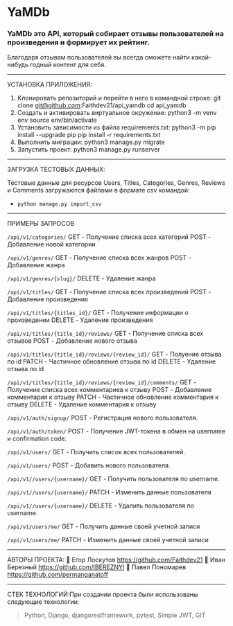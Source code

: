 # YaMDb

### YaMDb это API, который собирает отзывы  пользователей на произведения и формирует их рейтинг.

Благодаря отзывам пользователей вы всегда сможете найти какой-нибудь годный контент для себя.

---

УСТАНОВКА ПРИЛОЖЕНИЯ:

1. Клонировать репозиторий и перейти в него в командной строке:
   git clone git@github.com:Faithdev21/api_yamdb
   cd api_yamdb
2. Cоздать и активировать виртуальное окружение:
   python3 -m venv env
   source env/bin/activate
3. Установить зависимости из файла requirements.txt:
   python3 -m pip install --upgrade pip
   pip install -r requirements.txt
4. Выполнить миграции:
   python3 manage.py migrate
5. Запустить проект:
   python3 manage.py runserver

---

ЗАГРУЗКА ТЕСТОВЫХ ДАННЫХ:

Тестовые данные для ресурсов Users, Titles, Categories, Genres, Reviews и Comments
загружаются файлами в формате csv командой:

- `python manage.py import_csv`

---

ПРИМЕРЫ ЗАПРОСОВ

`/api/v1/categories/`
GET -  Получение списка всех категорий
POST - Добавление новой категории

`/api/v1/genres/`
GET - Получение списка всех жанров
POST - Добавление жанра

`/api/v1/genres/{slug}/`
DELETE - Удаление жанра

`/api/v1/titles/`
GET - Получение списка всех произведений
POST - Добавление произведения

`/api/v1/titles/{titles_id}/`
GET - Получение информации о произведении
DELETE - Удаление произведения

`/api/v1/titles/{title_id}/reviews/`
GET - Получение списка всех отзывов
POST - Добавление нового отзыва

`/api/v1/titles/{title_id}/reviews/{review_id}/`
GET - Полуение отзыва по id
PATCH - Частичное обновление отзыва по id
DELETE - Удаление отзыва по id

`/api/v1/titles/{title_id}/reviews/{review_id}/comments/`
GET - Получение списка всех комментариев к отзыву
POST - Добавление комментария к отзыву
PATCH - Частичное обновление комментария к отзыву
DELETE - Удаление комментария к отзыву

`/api/v1/auth/signup/`
POST - Регистрация нового пользователя.

`/api/v1/auth/token/`
POST - Получение JWT-токена в обмен на username и confirmation code.

`/api/v1/users/`
GET - Получить список всех пользователей.

`/api/v1/users/`
POST - Добавить нового пользователя.

`/api/v1//users/{username}/`
GET - Получить пользователя по username.

`/api/v1//users/{username}/`
PATCH - Изменить данные пользователя

`/api/v1//users/{username}/`
DELETE - Удалить пользователя по username.

`/api/v1/users/me/`
GET - Получить данные своей учетной записи

`/api/v1/users/me/`
PATCH - Изменить данные своей учетной записи

---

АВТОРЫ ПРОЕКТА:
🚀️ Егор Лоскутов https://github.com/Faithdev21
🚀️ Иван Березный https://github.com/IBEREZNYI
🚀️ Павел Пономарев https://github.com/permanganatoff

---

СТЕК ТЕХНОЛОГИЙ:При создании проекта были использованы следующие технологии:

> Python, Django, djangorestframework, pytest, Simple JWT, GIT
